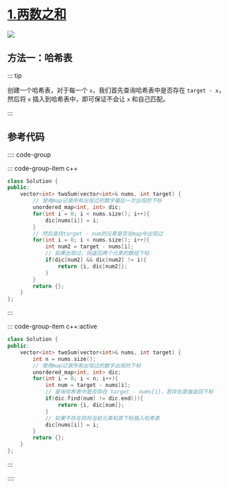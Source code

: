 #  [1.两数之和](https://leetcode-cn.com/problems/two-sum/)

![](https://cdn.jsdelivr.net/gh/River-Cold/pictureBed/vuepress-blog/solution/leetcode/LeetCode-hot-topic-HOT-100/1.png)

## 方法一：哈希表

::: tip

创建一个哈希表，对于每一个 `x`，我们首先查询哈希表中是否存在 `target - x`，然后将 `x` 插入到哈希表中，即可保证不会让 `x` 和自己匹配。

:::

## 参考代码

:::: code-group

::: code-group-item c++

```cpp
class Solution {
public:
    vector<int> twoSum(vector<int>& nums, int target) {
        // 使用map记录所有出现过的数字最后一次出现的下标
        unordered_map<int, int> dic;
        for(int i = 0; i < nums.size(); i++){
            dic[nums[i]] = i;
        }
        // 然后查找target - num的元素是否在map中出现过
        for(int i = 0; i < nums.size(); i++){
            int num2 = target - nums[i];
            // 如果出现过，则返回两个元素的数组下标
            if(dic[num2] && dic[num2] != i){
                return {i, dic[num2]};
            }
        }
        return {};
    }
};
```

:::

::: code-group-item c++:active

```cpp
class Solution {
public:
    vector<int> twoSum(vector<int>& nums, int target) {
        int n = nums.size();
        // 使用map记录所有出现过的数字出现的下标
        unordered_map<int, int> dic;
        for(int i = 0; i < n; i++){
            int num = target - nums[i];
            // 查询哈希表中是否存在 target - nums[i]，若存在直接返回下标
            if(dic.find(num) != dic.end()){
                return {i, dic[num]};
            }
            // 如果不存在则将当前元素和其下标插入哈希表
            dic[nums[i]] = i;
        }
        return {};
    }
};
```

:::

::::

